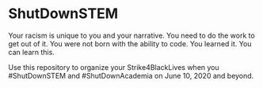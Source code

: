 # ShutDownSTEM

Your racism is unique to you and your narrative. You need to do the work to get out of it. 
You were not born with the ability to code. You learned it. You can learn this.

Use this repository to organize your Strike4BlackLives when you #ShutDownSTEM and #ShutDownAcademia on June 10, 2020 and beyond.
